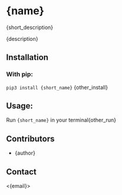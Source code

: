 # {name}
{short_description}

{description}
## Installation
### With pip:
`pip3 install {short_name}`
{other_install}

## Usage:
Run `{short_name}` in your terminal{other_run}
## Contributors
 - {author}
## Contact
<{email}>